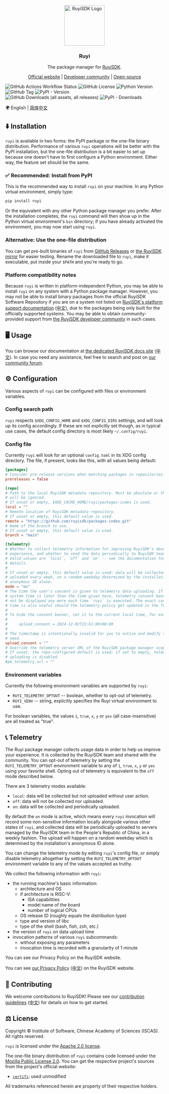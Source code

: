 <!-- markdownlint-capture -->
<!-- markdownlint-disable MD033 MD041 -->
<div align="center">
<img alt="RuyiSDK Logo" src="resources/ruyi-logo-256.png" height="128" />
<h3>Ruyi</h3>
<p>The package manager for <a href="https://ruyisdk.org/en/">RuyiSDK</a>.</p>
<p><a href="https://ruyisdk.org/en/">Official website</a> |
<a href="https://ruyisdk.cn">Developer community</a> |
<a href="https://github.com/ruyisdk">Open-source</a></p>
</div>
<!-- markdownlint-restore -->

![GitHub Actions Workflow Status](https://img.shields.io/github/actions/workflow/status/ruyisdk/ruyi/ci.yml)
![GitHub License](https://img.shields.io/github/license/ruyisdk/ruyi)
![Python Version](https://img.shields.io/badge/python-%3E%3D3.10-blue)
![GitHub Tag](https://img.shields.io/github/v/tag/ruyisdk/ruyi?label=latest%20tag)
![PyPI - Version](https://img.shields.io/pypi/v/ruyi)
![GitHub Downloads (all assets, all releases)](https://img.shields.io/github/downloads/ruyisdk/ruyi/total?label=all%20github%20dl)
![PyPI - Downloads](https://img.shields.io/pypi/dm/ruyi?label=pypi%20dl)

🌍 English | [简体中文](./README.zh.md)

## ⬇️ Installation

`ruyi` is available in two forms: the PyPI package or the one-file binary
distribution. Performance of various `ruyi` operations will be better with the
PyPI installation, but the one-file distribution is a bit easier to set up
because one doesn't have to first configure a Python environment. Either way,
the feature set should be the same.

### ✅ Recommended: Install from PyPI

This is the recommended way to install `ruyi` on your machine. In any Python
virtual environment, simply type:

```sh
pip install ruyi
```

Or the equivalent with any other Python package manager you prefer. After the
installation completes, the `ruyi` command will then show up in the Python
virtual environment's `bin` directory; if you have already activated the
environment, you may now start using `ruyi`.

### Alternative: Use the one-file distribution

You can get pre-built binaries of `ruyi` from [GitHub Releases][ghr] or
[the RuyiSDK mirror][mirror-iscas] for easier testing.
Rename the downloaded file to `ruyi`, make it executable,
put inside your `$PATH` and you're ready to go.

[ghr]: https://github.com/ruyisdk/ruyi/releases
[mirror-iscas]: https://mirror.iscas.ac.cn/ruyisdk/ruyi/tags/

### Platform compatibility notes

Because `ruyi` is written in platform-independent Python, you may be able to
install `ruyi` on any system with a Python package manager. However, you may
not be able to install binary packages from the official RuyiSDK Software Repository
if you are on a system not listed on
[RuyiSDK's platform support documentation][ruyisdk-plat-support-en]
([中文][ruyisdk-plat-support-zh]), due to the packages being only built for the
officially supported systems. You may be able to obtain community-provided
support from [the RuyiSDK developer community][ruyisdk-community] in such cases.

[ruyisdk-plat-support-en]: https://ruyisdk.org/en/docs/Other/platform-support/
[ruyisdk-plat-support-zh]: https://ruyisdk.org/docs/Other/platform-support/
[ruyisdk-community]: https://ruyisdk.cn/

## 🖥️ Usage

You can browse our documentation at [the dedicated RuyiSDK docs site][docs-en]
([中文][docs-zh]). In case you need any assistance, feel
free to search and post on [our community forum][ruyisdk-community].

[docs-en]: https://ruyisdk.org/en/docs/intro/
[docs-zh]: https://ruyisdk.org/docs/intro/

## ⚙️ Configuration

Various aspects of `ruyi` can be configured with files or environment variables.

### Config search path

`ruyi` respects `$XDG_CONFIG_HOME` and `$XDG_CONFIG_DIRS` settings, and will
look up its config accordingly. If these are not explicitly set though, as in
typical use cases, the default config directory is most likely `~/.config/ruyi`.

### Config file

Currently `ruyi` will look for an optional `config.toml` in its XDG config
directory. The file, if present, looks like this, with all values being default:

```toml
[packages]
# Consider pre-release versions when matching packages in repositories.
prereleases = false

[repo]
# Path to the local RuyiSDK metadata repository. Must be absolute or the setting
# will be ignored.
# If unset or empty, $XDG_CACHE_HOME/ruyi/packages-index is used.
local = ""
# Remote location of RuyiSDK metadata repository.
# If unset or empty, this default value is used.
remote = "https://github.com/ruyisdk/packages-index.git"
# Name of the branch to use.
# If unset or empty, this default value is used.
branch = "main"

[telemetry]
# Whether to collect telemetry information for improving RuyiSDK's developer
# experience, and whether to send the data periodically to RuyiSDK team.
# Valid values are `local`, `off` and `on` -- see the documentation for
# details.
#
# If unset or empty, this default value is used: data will be collected and
# uploaded every week, on a random weekday determined by the installation's
# anonymous ID alone.
mode = "on"
# The time the user's consent is given to telemetry data uploading. If the
# system time is later than the time given here, telemetry consent banner will
# not be displayed any more each time `ruyi` is executed. The exact consent
# time is also useful should the telemetry policy get updated in the future.
#
# To hide the consent banner, set it to the current local time, for example:
#
#     upload_consent = 2024-12-02T15:61:00+08:00
#
# The timestamp is intentionally invalid for you to notice and modify to your
# need.
upload_consent = ""
# Override the telemetry server URL of the RuyiSDK package manager scope.
# If unset, the repo-configured default is used; if set to empty, telemetry
# uploading is disabled.
#pm_telemetry_url = ""
```

### Environment variables

Currently the following environment variables are supported by `ruyi`:

* `RUYI_TELEMETRY_OPTOUT` -- boolean, whether to opt-out of telemetry.
* `RUYI_VENV` -- string, explicitly specifies the Ruyi virtual environment to use.

For boolean variables, the values `1`, `true`, `x`, `y` or `yes` (all case-insensitive)
are all treated as "true".

## 📞 Telemetry

The Ruyi package manager collects usage data in order to help us improve your
experience. It is collected by the RuyiSDK team and shared with the community.
You can opt-out of telemetry by setting the `RUYI_TELEMETRY_OPTOUT`
environment variable to any of `1`, `true`, `x`, `y` or `yes` using your
favorite shell. Opting out of telemetry is equivalent to the `off` mode
described below.

There are 3 telemetry modes available:

* `local`: data will be collected but not uploaded without user action.
* `off`: data will not be collected nor uploaded.
* `on`: data will be collected and periodically uploaded.

By default the `on` mode is active, which means every `ruyi` invocation
will record some non-sensitive information locally alongside various other
states of `ruyi`, and collected data will be periodically uploaded to servers
managed by the RuyiSDK team in the People's Republic of China, in a weekly fashion.
The upload will happen on a random weekday which is determined by the
installation's anonymous ID alone.

You can change the telemetry mode by editing `ruyi`'s config file, or simply
disable telemetry altogether by setting the `RUYI_TELEMETRY_OPTOUT` environment
variable to any of the values accepted as truthy.

We collect the following information with `ruyi`:

* the running machine's basic information:
    * architecture and OS
    * if architecture is RISC-V:
        * ISA capabilities
        * model name of the board
        * number of logical CPUs
    * OS release ID (roughly equals the distribution type)
    * type and version of libc
    * type of the shell (bash, fish, zsh, etc.)
* the version of `ruyi` on data upload time
* invocation patterns of various `ruyi` subcommands:
    * without exposing any parameters
    * invocation time is recorded with a granularity of 1 minute

You can see our Privacy Policy on the RuyiSDK website.

You can see [our Privacy Policy][privacy-policy-en] ([中文][privacy-policy-zh])
on the RuyiSDK website.

[privacy-policy-en]: https://ruyisdk.org/en/docs/legal/privacyPolicy/
[privacy-policy-zh]: https://ruyisdk.org/docs/legal/privacyPolicy/

## 🙋 Contributing

We welcome contributions to RuyiSDK! Please see our [contribution guidelines](./CONTRIBUTING.md)
([中文](./CONTRIBUTING.zh.md)) for details on how to get started.

## ⚖️ License

Copyright &copy; Institute of Software, Chinese Academy of Sciences (ISCAS).
All rights reserved.

`ruyi` is licensed under the [Apache 2.0 license](./LICENSE-Apache.txt).

The one-file binary distribution of `ruyi` contains code licensed under the
[Mozilla Public License 2.0](https://mozilla.org/MPL/2.0/).
You can get the respective project's sources from the project's official
website:

* [`certifi`](https://github.com/certifi/python-certifi): used unmodified

All trademarks referenced herein are property of their respective holders.
